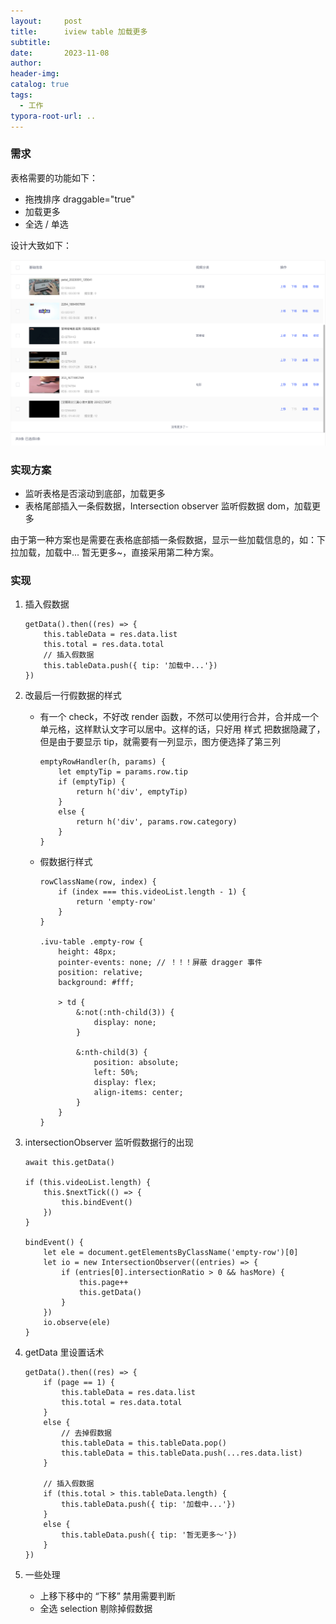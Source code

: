 ```yaml
---
layout:     post
title:      iview table 加载更多
subtitle:  
date:       2023-11-08
author:     
header-img: 
catalog: true
tags:
  - 工作
typora-root-url: ..
---
```


### 需求

表格需要的功能如下：

- 拖拽排序 draggable="true"
- 加载更多
- 全选 / 单选

设计大致如下：

![image-20231108115732376](/../img/postImage/image-20231108115732376.png)

### 实现方案

- 监听表格是否滚动到底部，加载更多
- 表格尾部插入一条假数据，Intersection observer 监听假数据 dom，加载更多

由于第一种方案也是需要在表格底部插一条假数据，显示一些加载信息的，如：下拉加载，加载中... 暂无更多~，直接采用第二种方案。

### 实现

1. 插入假数据

    ```
    getData().then((res) => {
    	this.tableData = res.data.list
    	this.total = res.data.total
    	// 插入假数据
    	this.tableData.push({ tip: '加载中...'})
    })
    ```

2. 改最后一行假数据的样式

    - 有一个 check，不好改 render 函数，不然可以使用行合并，合并成一个单元格，这样默认文字可以居中。这样的话，只好用 样式 把数据隐藏了，但是由于要显示 tip，就需要有一列显示，图方便选择了第三列

        ```
        emptyRowHandler(h, params) {
        	let emptyTip = params.row.tip
            if (emptyTip) {
            	return h('div', emptyTip)
            }
            else {
                return h('div', params.row.category)
            }
        }
        ```

    - 假数据行样式

        ```
        rowClassName(row, index) {
        	if (index === this.videoList.length - 1) {
            	return 'empty-row'
            }
        }
        
        .ivu-table .empty-row {
            height: 48px;
            pointer-events: none; // ！！！屏蔽 dragger 事件
            position: relative;
            background: #fff;
        
            > td {
                &:not(:nth-child(3)) {
                	display: none;
            	}
        
                &:nth-child(3) {
                    position: absolute;
                    left: 50%;
                    display: flex;
                    align-items: center;
                }
            }
        }
        ```

3. intersectionObserver 监听假数据行的出现

    ```
    await this.getData()
    
    if (this.videoList.length) {
    	this.$nextTick(() => {
         	this.bindEvent()
    	})
    }
    
    bindEvent() {
        let ele = document.getElementsByClassName('empty-row')[0]
        let io = new IntersectionObserver((entries) => {
            if (entries[0].intersectionRatio > 0 && hasMore) {
            	this.page++
                this.getData()
            }
        })
        io.observe(ele)
    }
    ```

4. getData 里设置话术

    ```
    getData().then((res) => {
    	if (page == 1) {
    		this.tableData = res.data.list
    		this.total = res.data.total
    	}
    	else {
    		// 去掉假数据
    		this.tableData = this.tableData.pop()
    		this.tableData = this.tableData.push(...res.data.list)
    	}
    	
    	// 插入假数据
    	if (this.total > this.tableData.length) {
    		this.tableData.push({ tip: '加载中...'})
    	}
    	else {
    		this.tableData.push({ tip: '暂无更多～'})
    	}
    })
    ```

5. 一些处理
    - 上移下移中的 “下移” 禁用需要判断
    - 全选 selection 剔除掉假数据